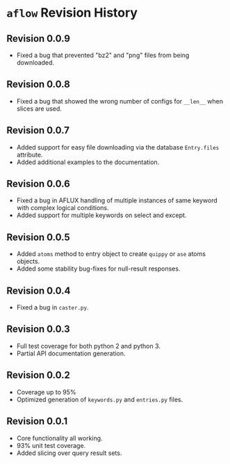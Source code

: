 # `aflow` Revision History

## Revision 0.0.9

- Fixed a bug that prevented "bz2" and "png" files from being downloaded.

## Revision 0.0.8

- Fixed a bug that showed the wrong number of configs for `__len__` when slices are used.

## Revision 0.0.7

- Added support for easy file downloading via the database `Entry.files` attribute.
- Added additional examples to the documentation.

## Revision 0.0.6

- Fixed a bug in AFLUX handling of multiple instances of same keyword with complex logical conditions.
- Added support for multiple keywords on select and except.

## Revision 0.0.5

- Added `atoms` method to entry object to create `quippy` or `ase` atoms objects.
- Added some stability bug-fixes for null-result responses.

## Revision 0.0.4

- Fixed a bug in `caster.py`.

## Revision 0.0.3

- Full test coverage for both python 2 and python 3.
- Partial API documentation generation.

## Revision 0.0.2

- Coverage up to 95%
- Optimized generation of `keywords.py` and `entries.py` files.

## Revision 0.0.1

- Core functionality all working.
- 93% unit test coverage.
- Added slicing over query result sets.